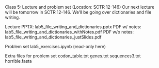 Class 5: Lecture and problem set (Location: SCTR 12-146)
Our next lecture will be tomorrow in SCTR 12-146. We'll be going over dictionaries and file writing.
 
Lecture
PPTX: lab5_file_writing_and_dictionaries.pptx
PDF w/ notes: lab5_file_writing_and_dictionaries_withNotes.pdf
PDF w/o notes: lab5_file_writing_and_dictionaries_justSlides.pdf
 
Problem set
lab5_exercises.ipynb (read-only here)
 
Extra files for problem set
codon_table.txt
genes.txt
sequences3.txt
horrible.fasta
